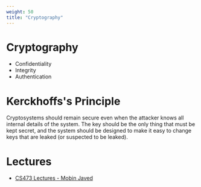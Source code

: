 ```yaml
---
weight: 50
title: "Cryptography"
---
```


# Cryptography

- Confidentiality
- Integrity
- Authentication

# Kerckhoffs's Principle

Cryptosystems should remain secure even when the attacker knows all internal details of the system. The key should be the only thing that must be kept secret, and the system should be designed to make it easy to change keys that are leaked (or suspected to be leaked).

# Lectures

- [CS473 Lectures - Mobin Javed](https://www.youtube.com/playlist?list=PLzdEYvQEExDrq7SkPd2EzySF0AnLeJbvf)
